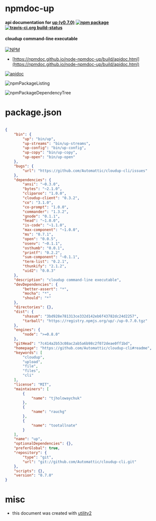 # npmdoc-up

#### api documentation for  [up (v0.7.0)](https://github.com/Automattic/cloudup-cli#readme)  [![npm package](https://img.shields.io/npm/v/npmdoc-up.svg?style=flat-square)](https://www.npmjs.org/package/npmdoc-up) [![travis-ci.org build-status](https://api.travis-ci.org/npmdoc/node-npmdoc-up.svg)](https://travis-ci.org/npmdoc/node-npmdoc-up)

#### cloudup command-line executable

[![NPM](https://nodei.co/npm/up.png?downloads=true&downloadRank=true&stars=true)](https://www.npmjs.com/package/up)

- [https://npmdoc.github.io/node-npmdoc-up/build/apidoc.html](https://npmdoc.github.io/node-npmdoc-up/build/apidoc.html)

[![apidoc](https://npmdoc.github.io/node-npmdoc-up/build/screenCapture.buildCi.browser.%252Ftmp%252Fbuild%252Fapidoc.html.png)](https://npmdoc.github.io/node-npmdoc-up/build/apidoc.html)

![npmPackageListing](https://npmdoc.github.io/node-npmdoc-up/build/screenCapture.npmPackageListing.svg)

![npmPackageDependencyTree](https://npmdoc.github.io/node-npmdoc-up/build/screenCapture.npmPackageDependencyTree.svg)



# package.json

```json

{
    "bin": {
        "up": "bin/up",
        "up-streams": "bin/up-streams",
        "up-config": "bin/up-config",
        "up-copy": "bin/up-copy",
        "up-open": "bin/up-open"
    },
    "bugs": {
        "url": "https://github.com/Automattic/cloudup-cli/issues"
    },
    "dependencies": {
        "ansi": "~0.3.0",
        "bytes": "~2.1.0",
        "cliparoo": "1.0.0",
        "cloudup-client": "0.3.2",
        "co": "3.1.0",
        "co-prompt": "1.0.0",
        "commander": "1.3.2",
        "gnode": "0.1.1",
        "head": "~1.0.0",
        "is-code": "~1.1.0",
        "max-component": "~1.0.0",
        "ms": "0.7.1",
        "open": "0.0.5",
        "osenv": "~0.1.1",
        "osthumb": "0.0.1",
        "printf": "0.2.2",
        "sum-component": "~0.1.1",
        "term-list": "0.2.1",
        "thunkify": "2.1.2",
        "uid2": "0.0.3"
    },
    "description": "cloudup command-line executable",
    "devDependencies": {
        "better-assert": "*",
        "mocha": "*",
        "should": "*"
    },
    "directories": {},
    "dist": {
        "shasum": "3bd928e781313ce332d142eb6f43782dc24d2257",
        "tarball": "https://registry.npmjs.org/up/-/up-0.7.0.tgz"
    },
    "engines": {
        "node": ">=0.8.0"
    },
    "gitHead": "7c414a2b53c08ac2ab5a6b98c2f072deae0ff1bd",
    "homepage": "https://github.com/Automattic/cloudup-cli#readme",
    "keywords": [
        "cloudup",
        "upload",
        "file",
        "files",
        "cli"
    ],
    "license": "MIT",
    "maintainers": [
        {
            "name": "tjholowaychuk"
        },
        {
            "name": "rauchg"
        },
        {
            "name": "tootallnate"
        }
    ],
    "name": "up",
    "optionalDependencies": {},
    "preferGlobal": true,
    "repository": {
        "type": "git",
        "url": "git://github.com/Automattic/cloudup-cli.git"
    },
    "scripts": {},
    "version": "0.7.0"
}
```



# misc
- this document was created with [utility2](https://github.com/kaizhu256/node-utility2)

